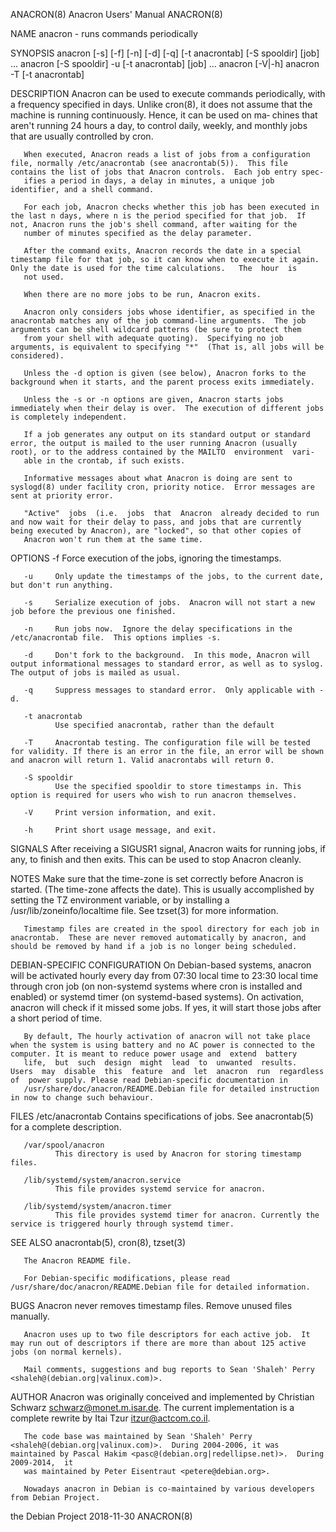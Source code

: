 ANACRON(8)                                                                                  Anacron Users' Manual                                                                                  ANACRON(8)

NAME
       anacron - runs commands periodically

SYNOPSIS
       anacron [-s] [-f] [-n] [-d] [-q] [-t anacrontab] [-S spooldir] [job] ...
       anacron [-S spooldir] -u [-t anacrontab] [job] ...
       anacron [-V|-h]
       anacron -T [-t anacrontab]

DESCRIPTION
       Anacron  can be used to execute commands periodically, with a frequency specified in days.  Unlike cron(8), it does not assume that the machine is running continuously.  Hence, it can be used on ma‐
       chines that aren't running 24 hours a day, to control daily, weekly, and monthly jobs that are usually controlled by cron.

       When executed, Anacron reads a list of jobs from a configuration file, normally /etc/anacrontab (see anacrontab(5)).  This file contains the list of jobs that Anacron controls.  Each job entry spec‐
       ifies a period in days, a delay in minutes, a unique job identifier, and a shell command.

       For each job, Anacron checks whether this job has been executed in the last n days, where n is the period specified for that job.  If not, Anacron runs the job's shell command, after waiting for the
       number of minutes specified as the delay parameter.

       After the command exits, Anacron records the date in a special timestamp file for that job, so it can know when to execute it again.  Only the date is used for the time calculations.   The  hour  is
       not used.

       When there are no more jobs to be run, Anacron exits.

       Anacron only considers jobs whose identifier, as specified in the anacrontab matches any of the job command-line arguments.  The job arguments can be shell wildcard patterns (be sure to protect them
       from your shell with adequate quoting).  Specifying no job arguments, is equivalent to specifying "*"  (That is, all jobs will be considered).

       Unless the -d option is given (see below), Anacron forks to the background when it starts, and the parent process exits immediately.

       Unless the -s or -n options are given, Anacron starts jobs immediately when their delay is over.  The execution of different jobs is completely independent.

       If a job generates any output on its standard output or standard error, the output is mailed to the user running Anacron (usually root), or to the address contained by the MAILTO  environment  vari‐
       able in the crontab, if such exists.

       Informative messages about what Anacron is doing are sent to syslogd(8) under facility cron, priority notice.  Error messages are sent at priority error.

       "Active"  jobs  (i.e.  jobs  that  Anacron  already decided to run and now wait for their delay to pass, and jobs that are currently being executed by Anacron), are "locked", so that other copies of
       Anacron won't run them at the same time.

OPTIONS
       -f     Force execution of the jobs, ignoring the timestamps.

       -u     Only update the timestamps of the jobs, to the current date, but don't run anything.

       -s     Serialize execution of jobs.  Anacron will not start a new job before the previous one finished.

       -n     Run jobs now.  Ignore the delay specifications in the /etc/anacrontab file.  This options implies -s.

       -d     Don't fork to the background.  In this mode, Anacron will output informational messages to standard error, as well as to syslog.  The output of jobs is mailed as usual.

       -q     Suppress messages to standard error.  Only applicable with -d.

       -t anacrontab
              Use specified anacrontab, rather than the default

       -T     Anacrontab testing. The configuration file will be tested for validity. If there is an error in the file, an error will be shown and anacron will return 1. Valid anacrontabs will return 0.

       -S spooldir
              Use the specified spooldir to store timestamps in. This option is required for users who wish to run anacron themselves.

       -V     Print version information, and exit.

       -h     Print short usage message, and exit.

SIGNALS
       After receiving a SIGUSR1 signal, Anacron waits for running jobs, if any, to finish and then exits.  This can be used to stop Anacron cleanly.

NOTES
       Make sure that the time-zone is set correctly before Anacron is started.  (The time-zone affects the date).  This is usually accomplished by setting the TZ environment variable, or by  installing  a
       /usr/lib/zoneinfo/localtime file.  See tzset(3) for more information.

       Timestamp files are created in the spool directory for each job in anacrontab.  These are never removed automatically by anacron, and should be removed by hand if a job is no longer being scheduled.

DEBIAN-SPECIFIC CONFIGURATION
       On Debian-based systems, anacron will be activated hourly every day from 07:30 local time to 23:30 local time through cron job (on non-systemd systems where cron is installed and enabled) or systemd
       timer (on systemd-based systems).  On activation, anacron will check if it missed some jobs. If yes, it will start those jobs after a short period of time.

       By default, The hourly activation of anacron will not take place when the system is using battery and no AC power is connected to the computer. It is meant to reduce power usage and  extend  battery
       life,  but  such  design  might  lead  to  unwanted  results.   Users  may  disable  this  feature  and  let  anacron  run  regardless  of  power supply. Please read Debian-specific documentation in
       /usr/share/doc/anacron/README.Debian file for detailed instruction in now to change such behaviour.

FILES
       /etc/anacrontab
              Contains specifications of jobs.  See anacrontab(5) for a complete description.

       /var/spool/anacron
              This directory is used by Anacron for storing timestamp files.

       /lib/systemd/system/anacron.service
              This file provides systemd service for anacron.

       /lib/systemd/system/anacron.timer
              This file provides systemd timer for anacron. Currently the service is triggered hourly through systemd timer.

SEE ALSO
       anacrontab(5), cron(8), tzset(3)

       The Anacron README file.

       For Debian-specific modifications, please read /usr/share/doc/anacron/README.Debian file for detailed information.

BUGS
       Anacron never removes timestamp files.  Remove unused files manually.

       Anacron uses up to two file descriptors for each active job.  It may run out of descriptors if there are more than about 125 active jobs (on normal kernels).

       Mail comments, suggestions and bug reports to Sean 'Shaleh' Perry <shaleh@(debian.org|valinux.com)>.

AUTHOR
       Anacron was originally conceived and implemented by Christian Schwarz <schwarz@monet.m.isar.de>. The current implementation is a complete rewrite by Itai Tzur <itzur@actcom.co.il>.

       The code base was maintained by Sean 'Shaleh' Perry <shaleh@(debian.org|valinux.com)>.  During 2004-2006, it was maintained by Pascal Hakim <pasc@(debian.org|redellipse.net)>.  During 2009-2014,  it
       was maintained by Peter Eisentraut <petere@debian.org>.

       Nowadays anacron in Debian is co-maintained by various developers from Debian Project.

the Debian Project                                                                                2018-11-30                                                                                       ANACRON(8)
